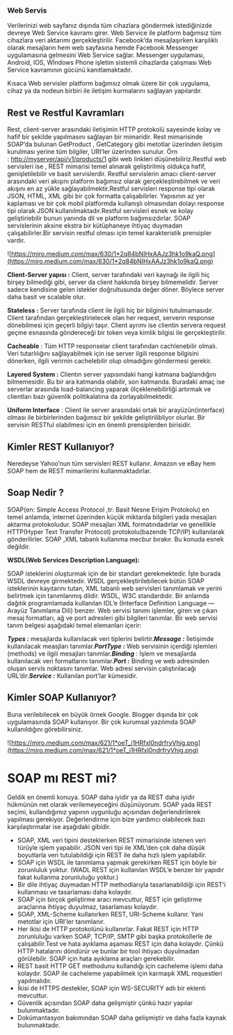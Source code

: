 ### Web Servis
Verilerinizi web sayfanız dışında tüm cihazlara göndermek istediğinizde devreye Web Service kavramı girer. Web Service ile platform bağımsız tüm cihazlara veri aktarımı gerçekleştirilir. Facebook’da mesajlaşırken karşılıklı olarak mesajların hem web sayfasına hemde Facebook Messenger uygulamasına gelmesini Web Service sağlar. Messenger uygulaması, Android, IOS, Wİndows Phone işletim sistemli cihazlarda çalışması Web Service kavramının gücünü kanıtlamaktadır.

Kısaca Web servisler platform bağımsız olmak üzere bir çok uygulama, cihaz ya da nodeun birbiri ile iletişim kurmalarını sağlayan yapılardır.

## **Rest ve Restful Kavramları**

Rest, client-server arasındaki iletişimin HTTP protokolü sayesinde kolay ve hafif bir şekilde yapılmasını sağlayan bir mimaridir. Rest mimarisinde SOAP’da bulunan GetProduct , GetCategory gibi metotlar üzerinden iletişim kurulması yerine tüm bilgiler, URI’ler üzerinden sunulur. Örn : [http://myserver/api/v1/products/1](http://myserver/api/v1/products/1) gibi web linkleri düşünebiliriz.Restful web servisleri ise , REST mimarisi temel alınarak geliştirilmiş oldukça hafif, genişletilebilir ve basit servislerdir. Restful servislerin amacı client-server arasındaki veri akışını platform bağımsız olarak gerçekleştirebilmek ve veri akışını en az yükle sağlayabilmektir.Restful servisleri response tipi olarak JSON, HTML, XML gibi bir çok formatta çalışabilirler. Yapısının az yer kaplaması ve bir çok mobil platformda kullanışlı olmasından dolayı response tipi olarak JSON kullanılmaktadır.Restful servisleri esnek ve kolay geliştiriebilir bunun yanında dil ve platform bağımsızdırlar. SOAP servislerinin aksine ekstra bir kütüphaneye ihtiyaç duymadan çalışabilirler.Bir servisin restful olması için temel karakteristik prensipler vardır.

![https://miro.medium.com/max/630/1*2q84bNIHxAAJz3hk1o9kaQ.png](https://miro.medium.com/max/630/1*2q84bNIHxAAJz3hk1o9kaQ.png)

**Client-Server yapısı :** Client, server tarafındaki veri kaynağı ile ilgili hiç birşey bilmediği gibi, server da client hakkında birşey bilmemelidir. Server sadece kendisine gelen istekler doğrultusunda değer döner. Böylece server daha basit ve scalable olur.

**Stateless :** Server tarafında client ile ilgili hiç bir bilginini tutulmamasıdır. Client tarafından gerçekleştirielecek olan her request, serverin response dönebilmesi için geçerli bilgiyi taşır. Client ayrımı ise clientin servera request geçme esnasında göndereceği bir token veya kimlik bilgisi ile gerçekleştirilir.

**Cacheable** : Tüm HTTP responselar client tarafından cachlenebilir olmalı. Veri tutarlılığını sağlayabilmek için ise server ilgili response bilgisini dönerken, ilgili verirnin cachelebilir olup olmadığını göndermesi gerekir.

**Layered System :** Clientın server yapısındaki hangi katmana bağlandığını bilmemesidir. Bu bir ara katmanda olabilir, son katmanda. Buradaki amaç ise serverlar arasında load-balancing yaparak ölçeklenebilirliği artırmak ve clientları bazı güvenlik politikalatına da zorlayabilmektedir.

**Uniform Interface** : Client ile server arasındaki ortak bir arayüzün(interface) olması ile birbirlerinden bağımsız bir şekilde geliştirilibliyor olurlar. Bir servisin RESTful olabilmesi için en önemli prensiplerden birisidir.

## **Kimler REST Kullanıyor?**

Neredeyse Yahoo’nun tüm servisleri REST kullanır. Amazon ve eBay hem SOAP hem de REST mimarilerini kullanmaktadırlar.

## **Soap Nedir ?**

SOAP(en: Simple Access Protocol ,tr: Basit Nesne Erişim Protokolu) en temel anlamda, internet üzerinden küçük miktarda bilgileri yada mesajları aktarma protokoludur. SOAP mesajları XML formatındadırlar ve genellikle HTTP(Hyper Text Transfer Protocol) protokolu(bazende TCP/IP) kullanılarak gönderilirler. SOAP ,XML tabanlı kullanıma mecbur bırakır. Bu konuda esnek değildir.

**WSDL(Web Services Description Language):**

SOAP isteklerini oluşturmak için de bir standart gerekmektedir. İşte burada WSDL devreye girmektedir. WSDL gerçekleştirilebilecek bütün SOAP isteklerinin kayıtarını tutan, XML tabanlı web servisleri tanımlamak ve yerini belirtmek için tanımlanmış dildir. WSDL, W3C standardıdır. Bir anlamda dağıtık programlamada kullanılan IDL’e (Interface Definition Language — Arayüz Tanımlama Dili) benzer. Web servisi tanımı işlemler, giren ve çıkan mesaj formatları, ağ ve port adresleri gibi bilgileri tanımlar. Bir web servisi tanım belgesi aşağıdaki temel elemanları içerir:

***Types :*** mesajlarda kullanılacak veri tiplerini belirtir.***Message :*** İletişimde kullanılacak measjları tanımlar.***PortType :*** Web servisinin içerdiği işlemleri (methods) ve ilgili mesajları tanımlar.***Binding*** : İşlem ve mesajlarda kullanılacak veri formatlarını tanımlar.***Port :*** Binding ve web adresinden oluşan servis noktasını tanımlar. Web adresi servisin çalıştırılacağı URL’dir.***Service :*** Kullanılan port’lar kümesidir.

## **Kimler SOAP Kullanıyor?**

Buna verilebilecek en büyük örnek Google. Blogger dışında bir çok uygulamasında SOAP kullanıyor. Bir çok kurumsal yazılımda SOAP kullanıldığını görebilirsiniz.

![https://miro.medium.com/max/621/1*oeT_i1HRfxI0ndrfryVhjg.png](https://miro.medium.com/max/621/1*oeT_i1HRfxI0ndrfryVhjg.png)

# **SOAP mı REST mi?**

Geldik en önemli konuya. SOAP daha iyidir ya da REST daha iyidir hükmünün net olarak verilemeyeceğini düşünüyorum. SOAP yada REST seçimi, kullandığımız yapının uygunluğu açısından değerlendirilerek yapılması gerekiyor. Değerlendirme için bize yardımcı olabilecek bazı karşılaştırmalar ise aşağıdaki gibidir.

- SOAP, XML veri tipini desteklerken REST mimarisinde istenen veri türüyle işlem yapabilir. JSON veri tipi ile XML’den çok daha düşük boyutlarla veri tutulabildiği için REST ile daha hızlı işlem yapılabilir.
- SOAP için WSDL ile tanımlama yapmak gerekirken REST için böyle bir zorunluluk yoktur. (WADL REST için kullanılan WSDL’e benzer bir yapıdır fakat kullanma zorunluluğu yoktur.)
- Bir dile ihtiyaç duymadan HTTP methodlarıyla tasarlanabildiği için REST’i kullanması ve tasarlaması daha kolaydır.
- SOAP için birçok geliştirme aracı mevcuttur, REST için geliştirme araçlarına ihtiyaç duyulmaz, tasarlaması kolaydır.
- SOAP, XML-Scheme kullanırken REST, URI-Scheme kullanır. Yani metotlar için URI’ler tanımlanır.
- Her ikisi de HTTP protokolünü kullanırlar. Fakat REST için HTTP zorunluluğu varken SOAP, TCP/IP, SMTP gibi başka protokollerle de çalışabilir.Test ve hata ayıklama aşaması REST için daha kolaydır. Çünkü HTTP hatalarını döndürür ve bunlar bir tool ihtiyacı duyulmadan görülebilir. SOAP için hata ayıklama araçları gerekebilir.
- REST basit HTTP GET methodunu kullandığı için cacheleme işlemi daha kolaydır. SOAP ile cacheleme yapabilmek için karmaşık XML requestleri yapılmalıdır.
- İkisi de HTTPS destekler, SOAP için WS-SECURITY adlı bir eklenti mevcuttur.
- Güvenlik açısından SOAP daha gelişmiştir çünkü hazır yapılar bulunmaktadır.
- Dokümantasyon bakımından SOAP daha gelişmiştir ve daha fazla kaynak bulunmaktadır.
